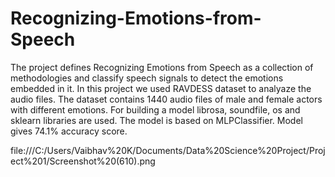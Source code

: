 # Recognizing-Emotions-from-Speech
The project defines Recognizing Emotions from Speech as a collection of methodologies and classify speech signals to detect the emotions embedded in it. In this project we used RAVDESS dataset to analyaze the audio files. The dataset contains 1440 audio files of male and female actors with different emotions. For building a model librosa, soundfile, os and sklearn libraries are used. The model is based on MLPClassifier. Model gives 74.1% accuracy score.

file:///C:/Users/Vaibhav%20K/Documents/Data%20Science%20Project/Project%201/Screenshot%20(610).png
